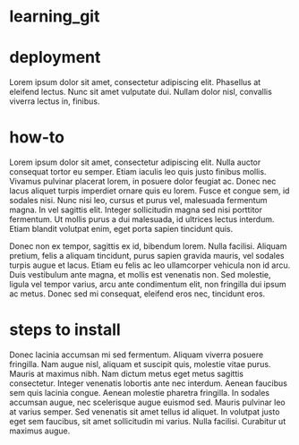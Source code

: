# learning_git

# deployment
Lorem ipsum dolor sit amet, consectetur adipiscing elit. Phasellus at eleifend lectus. Nunc sit amet vulputate dui. Nullam dolor nisl, convallis viverra lectus in, finibus.


# how-to

Lorem ipsum dolor sit amet, consectetur adipiscing elit. Nulla auctor consequat tortor eu semper. Etiam iaculis leo quis justo finibus mollis. Vivamus pulvinar placerat lorem, in posuere dolor feugiat ac. Donec nec lacus aliquet turpis imperdiet ornare quis eu lorem. Fusce et congue sem, id sodales nisi. Nunc nisi leo, cursus et purus vel, malesuada fermentum magna. In vel sagittis elit. Integer sollicitudin magna sed nisi porttitor fermentum. Ut mollis purus a dui malesuada, id ultrices lectus interdum. Etiam blandit volutpat enim, eget porta sapien tincidunt quis.

Donec non ex tempor, sagittis ex id, bibendum lorem. Nulla facilisi. Aliquam pretium, felis a aliquam tincidunt, purus sapien gravida mauris, vel sodales turpis augue et lacus. Etiam eu felis ac leo ullamcorper vehicula non id arcu. Duis vestibulum ante magna, et mollis est venenatis non. Sed molestie, ligula vel tempor varius, arcu ante condimentum elit, non fringilla dui ipsum ac metus. Donec sed mi consequat, eleifend eros nec, tincidunt eros.

# steps to install
Donec lacinia accumsan mi sed fermentum. Aliquam viverra posuere fringilla. Nam augue nisl, aliquam et suscipit quis, molestie vitae purus. Mauris at maximus nibh. Nam dictum metus eget metus sagittis consectetur. Integer venenatis lobortis ante nec interdum. Aenean faucibus sem quis lacinia congue. Aenean molestie pharetra fringilla. In sodales accumsan augue, nec scelerisque augue euismod sed. Mauris pulvinar leo at varius semper. Sed venenatis sit amet tellus id aliquet. In volutpat justo eget sem faucibus, sit amet sollicitudin mi varius. Nulla facilisi. Curabitur ut maximus augue.

